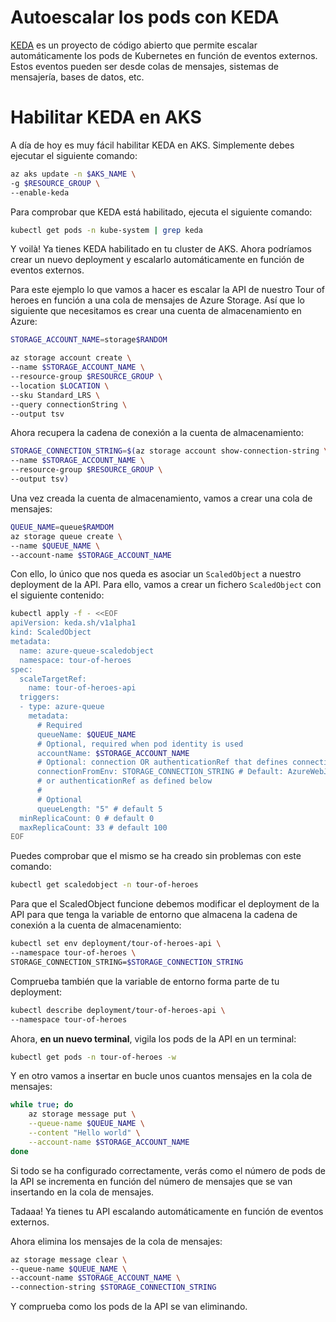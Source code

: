 # Autoescalar los pods con KEDA

[KEDA](https://keda.sh/) es un proyecto de código abierto que permite escalar automáticamente los pods de Kubernetes en función de eventos externos. Estos eventos pueden ser desde colas de mensajes, sistemas de mensajería, bases de datos, etc.

# Habilitar KEDA en AKS

A día de hoy es muy fácil habilitar KEDA en AKS. Simplemente debes ejecutar el siguiente comando:

```bash
az aks update -n $AKS_NAME \
-g $RESOURCE_GROUP \
--enable-keda
```
Para comprobar que KEDA está habilitado, ejecuta el siguiente comando:

```bash
kubectl get pods -n kube-system | grep keda
```

Y voilà! Ya tienes KEDA habilitado en tu cluster de AKS. Ahora podríamos crear un nuevo deployment y escalarlo automáticamente en función de eventos externos.

Para este ejemplo lo que vamos a hacer es escalar la API de nuestro Tour of heroes en función a una cola de mensajes de Azure Storage. Así que lo siguiente que necesitamos es crear una cuenta de almacenamiento en Azure:

```bash
STORAGE_ACCOUNT_NAME=storage$RANDOM

az storage account create \
--name $STORAGE_ACCOUNT_NAME \
--resource-group $RESOURCE_GROUP \
--location $LOCATION \
--sku Standard_LRS \
--query connectionString \
--output tsv
```

Ahora recupera la cadena de conexión a la cuenta de almacenamiento:

```bash
STORAGE_CONNECTION_STRING=$(az storage account show-connection-string \
--name $STORAGE_ACCOUNT_NAME \
--resource-group $RESOURCE_GROUP \
--output tsv)
```

Una vez creada la cuenta de almacenamiento, vamos a crear una cola de mensajes:

```bash
QUEUE_NAME=queue$RAMDOM
az storage queue create \
--name $QUEUE_NAME \
--account-name $STORAGE_ACCOUNT_NAME
```

Con ello, lo único que nos queda es asociar un `ScaledObject` a nuestro deployment de la API. Para ello, vamos a crear un fichero `ScaledObject` con el siguiente contenido:

```bash
kubectl apply -f - <<EOF
apiVersion: keda.sh/v1alpha1
kind: ScaledObject
metadata:
  name: azure-queue-scaledobject
  namespace: tour-of-heroes
spec:
  scaleTargetRef:
    name: tour-of-heroes-api
  triggers:
  - type: azure-queue
    metadata:
      # Required
      queueName: $QUEUE_NAME
      # Optional, required when pod identity is used
      accountName: $STORAGE_ACCOUNT_NAME
      # Optional: connection OR authenticationRef that defines connection
      connectionFromEnv: STORAGE_CONNECTION_STRING # Default: AzureWebJobsStorage. Reference to a connection string in deployment
      # or authenticationRef as defined below
      #
      # Optional
      queueLength: "5" # default 5
  minReplicaCount: 0 # default 0
  maxReplicaCount: 33 # default 100
EOF
```

Puedes comprobar que el mismo se ha creado sin problemas con este comando:

```bash
kubectl get scaledobject -n tour-of-heroes
```

Para que el ScaledObject funcione debemos modificar el deployment de la API para que tenga la variable de entorno que almacena la cadena de conexión a la cuenta de almacenamiento:

```bash
kubectl set env deployment/tour-of-heroes-api \
--namespace tour-of-heroes \
STORAGE_CONNECTION_STRING=$STORAGE_CONNECTION_STRING
```

Comprueba también que la variable de entorno forma parte de tu deployment:

```bash
kubectl describe deployment/tour-of-heroes-api \
--namespace tour-of-heroes
```

Ahora, **en un nuevo terminal**, vigila los pods de la API en un terminal:

```bash
kubectl get pods -n tour-of-heroes -w
```

Y en otro vamos a insertar en bucle unos cuantos mensajes en la cola de mensajes:

```bash
while true; do
    az storage message put \
    --queue-name $QUEUE_NAME \
    --content "Hello world" \
    --account-name $STORAGE_ACCOUNT_NAME
done
```
Si todo se ha configurado correctamente, verás como el número de pods de la API se incrementa en función del número de mensajes que se van insertando en la cola de mensajes.

Tadaaa! Ya tienes tu API escalando automáticamente en función de eventos externos.

Ahora elimina los mensajes de la cola de mensajes:

```bash
az storage message clear \
--queue-name $QUEUE_NAME \
--account-name $STORAGE_ACCOUNT_NAME \
--connection-string $STORAGE_CONNECTION_STRING
```

Y comprueba como los pods de la API se van eliminando.